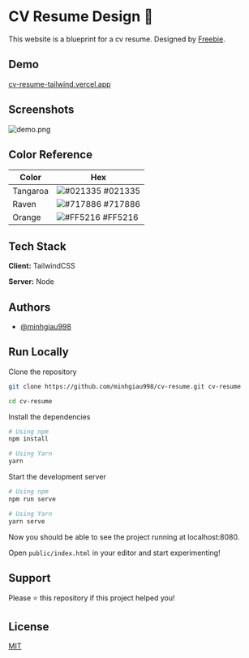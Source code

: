 # CV Resume Design 🎨

This website is a blueprint for a cv resume. Designed by [Freebie](https://freebiesui.com/figma-freebies/figma-web-templates/cv-resume-design/).

## Demo

[cv-resume-tailwind.vercel.app](https://cv-resume-tailwind.vercel.app)

## Screenshots

![demo.png](https://images-wixmp-ed30a86b8c4ca887773594c2.wixmp.com/f/e96e4ffb-0ac8-4eda-ae34-bebec58ace09/deowcpa-5720e59a-bc2b-4b01-9b39-73e8284dc465.png/v1/fill/w_1147,h_696,q_70,strp/cv_resume_by_minhgiau998_deowcpa-pre.jpg?token=eyJ0eXAiOiJKV1QiLCJhbGciOiJIUzI1NiJ9.eyJzdWIiOiJ1cm46YXBwOjdlMGQxODg5ODIyNjQzNzNhNWYwZDQxNWVhMGQyNmUwIiwiaXNzIjoidXJuOmFwcDo3ZTBkMTg4OTgyMjY0MzczYTVmMGQ0MTVlYTBkMjZlMCIsIm9iaiI6W1t7ImhlaWdodCI6Ijw9Nzc3IiwicGF0aCI6IlwvZlwvZTk2ZTRmZmItMGFjOC00ZWRhLWFlMzQtYmViZWM1OGFjZTA5XC9kZW93Y3BhLTU3MjBlNTlhLWJjMmItNGIwMS05YjM5LTczZTgyODRkYzQ2NS5wbmciLCJ3aWR0aCI6Ijw9MTI4MCJ9XV0sImF1ZCI6WyJ1cm46c2VydmljZTppbWFnZS5vcGVyYXRpb25zIl19.Qy1h3yWqyByfuxNoXILgUvRfn-f2WELex90uk42c2go)

## Color Reference

| Color    | Hex                                                              |
| -------- | ---------------------------------------------------------------- |
| Tangaroa | ![#021335](https://via.placeholder.com/10/021335?text=+) #021335 |
| Raven    | ![#717886](https://via.placeholder.com/10/717886?text=+) #717886 |
| Orange   | ![#FF5216](https://via.placeholder.com/10/FF5216?text=+) #FF5216 |

## Tech Stack

**Client:** TailwindCSS

**Server:** Node

## Authors

- [@minhgiau998](https://github.com/minhgiau998)

## Run Locally

Clone the repository

```bash
git clone https://github.com/minhgiau998/cv-resume.git cv-resume

cd cv-resume
```

Install the dependencies

```bash
# Using npm
npm install

# Using Yarn
yarn
```

Start the development server

```bash
# Using npm
npm run serve

# Using Yarn
yarn serve
```

Now you should be able to see the project running at localhost:8080.

Open `public/index.html` in your editor and start experimenting!

## Support

Please ⭐️ this repository if this project helped you!

## License

[MIT](https://choosealicense.com/licenses/mit/)
